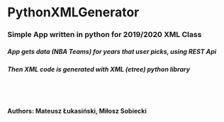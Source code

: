 # PythonXMLGenerator

### Simple App written in python for 2019/2020 XML Class
##### App gets data (NBA Teams) for years that user picks, using REST Api
##### Then XML code is generated with XML (etree) python library 
<br>
<br>

#### Authors: Mateusz Łukasiński, Miłosz Sobiecki
